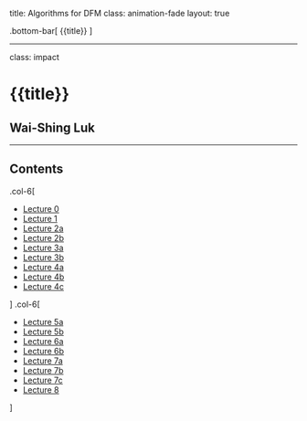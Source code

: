 title: Algorithms for DFM
class: animation-fade
layout: true

<!-- This slide will serve as the base layout for all your slides -->
.bottom-bar[
  {{title}}
]
 
---

class: impact

# {{title}}
## Wai-Shing Luk

---

## Contents

.col-6[

- [Lecture 0](lec00-remark.html)
- [Lecture 1](lec01-remark.html)
- [Lecture 2a](lec02a-remark.html)
- [Lecture 2b](lec02b-remark.html)
- [Lecture 3a](lec03a-remark.html)
- [Lecture 3b](lec03b-remark.html)
- [Lecture 4a](lec04a-remark.html)
- [Lecture 4b](lec04b-remark.html)
- [Lecture 4c](lec04c-remark.html)

]
.col-6[

- [Lecture 5a](lec05a-remark.html)
- [Lecture 5b](lec05b-remark.html)
- [Lecture 6a](lec06a-remark.html)
- [Lecture 6b](lec06b-remark.html)
- [Lecture 7a](lec07a-remark.html)
- [Lecture 7b](netflow+cvxopt.html)
- [Lecture 7c](useful_skew.pdf)
- [Lecture 8](lec08-remark.html)


]
